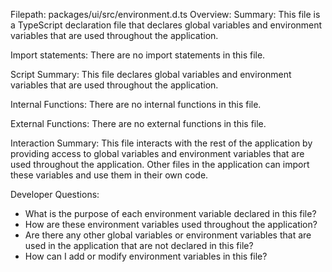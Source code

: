 Filepath: packages/ui/src/environment.d.ts
Overview: Summary:
This file is a TypeScript declaration file that declares global variables and environment variables that are used throughout the application.

Import statements:
There are no import statements in this file.

Script Summary:
This file declares global variables and environment variables that are used throughout the application.

Internal Functions:
There are no internal functions in this file.

External Functions:
There are no external functions in this file.

Interaction Summary:
This file interacts with the rest of the application by providing access to global variables and environment variables that are used throughout the application. Other files in the application can import these variables and use them in their own code.

Developer Questions:
- What is the purpose of each environment variable declared in this file?
- How are these environment variables used throughout the application?
- Are there any other global variables or environment variables that are used in the application that are not declared in this file?
- How can I add or modify environment variables in this file?

